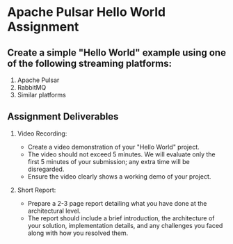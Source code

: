 # Apache Pulsar Hello World Assignment

## Create a simple "Hello World" example using one of the following streaming platforms:
1. Apache Pulsar
2. RabbitMQ
3. Similar platforms

## Assignment Deliverables
 
1. Video Recording:
   - Create a video demonstration of your "Hello World" project.
   - The video should not exceed 5 minutes. We will evaluate only the first 5 minutes of your submission; any extra time will be disregarded.
   - Ensure the video clearly shows a working demo of your project.
 
2. Short Report:
   - Prepare a 2-3 page report detailing what you have done at the architectural level.
   - The report should include a brief introduction, the architecture of your solution, implementation details, and any challenges you faced along with how you resolved them.
